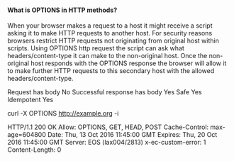 #### What is OPTIONS in HTTP methods?

When your browser makes a request to a host it might receive a script asking it to make HTTP requests to another host. 
For security reasons browsers restrict HTTP requests not originating from original host within scripts. 
Using OPTIONS http request the script can ask what headers/content-type it can make to the non-original host. 
Once the non-original host responds with the OPTIONS response the browser will allow it to make further HTTP 
requests to this secondary host with the allowed headers/content-type.

Request has body	No
Successful response has body	Yes
Safe	Yes
Idempotent	Yes

curl -X OPTIONS http://example.org -i

HTTP/1.1 200 OK
Allow: OPTIONS, GET, HEAD, POST
Cache-Control: max-age=604800
Date: Thu, 13 Oct 2016 11:45:00 GMT
Expires: Thu, 20 Oct 2016 11:45:00 GMT
Server: EOS (lax004/2813)
x-ec-custom-error: 1
Content-Length: 0

